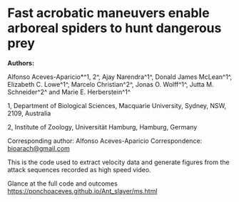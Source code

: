 # Fast acrobatic maneuvers enable arboreal spiders to hunt dangerous prey

**Authors:**

Alfonso Aceves-Aparicio\*^1, 2^, Ajay Narendra^1^, Donald James McLean^1^, Elizabeth C. Lowe^1^, Marcelo Christian^2^, Jonas O. Wolff^1^, Jutta M. Schneider^2^ and Marie E. Herberstein^1^

1, Department of Biological Sciences, Macquarie University, Sydney, NSW, 2109, Australia

2, Institute of Zoology, Universität Hamburg, Hamburg, Germany   
  
Corresponding author: Alfonso Aceves-Aparicio Correspondence: [bioarach\@gmail.com](mailto:bioarach@gmail.com)

This is the code used to extract velocity data and generate figures from the attack sequences recorded as high speed video.

Glance at the full code and outcomes https://ponchoaceves.github.io/Ant_slayer/ms.html

